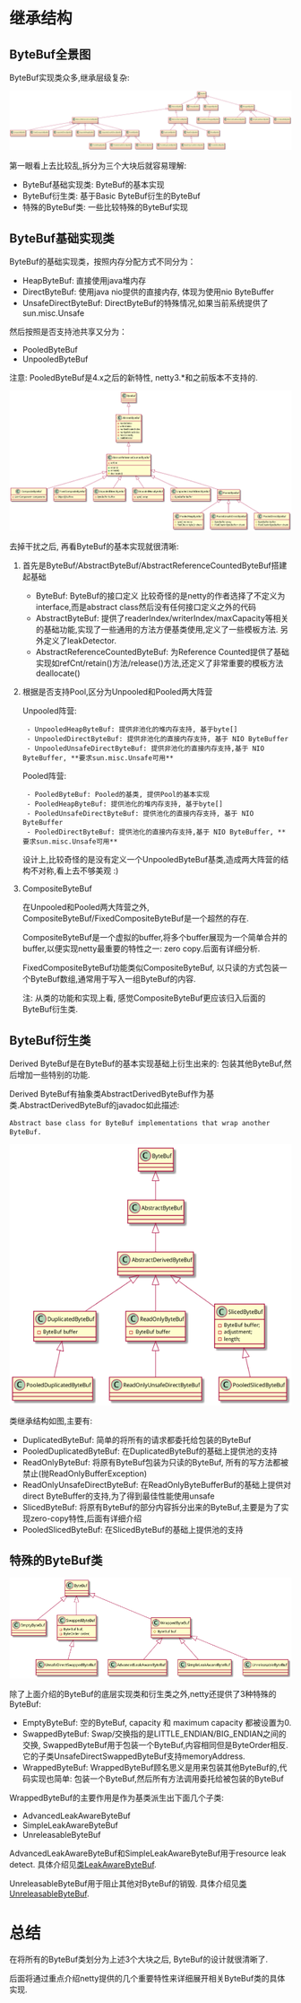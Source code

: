 
# 继承结构

## ByteBuf全景图

ByteBuf实现类众多,继承层级复杂:

![全部ByteBuf类](image/all_buffer.png)

第一眼看上去比较乱,拆分为三个大块后就容易理解:

- ByteBuf基础实现类: ByteBuf的基本实现
- ByteBuf衍生类: 基于Basic ByteBuf衍生的ByteBuf
- 特殊的ByteBuf类: 一些比较特殊的ByteBuf实现

## ByteBuf基础实现类

ByteBuf的基础实现类，按照内存分配方式不同分为：

- HeapByteBuf: 直接使用java堆内存
- DirectByteBuf: 使用java nio提供的直接内存, 体现为使用nio ByteBuffer
- UnsafeDirectByteBuf: DirectByteBuf的特殊情况,如果当前系统提供了sun.misc.Unsafe

然后按照是否支持池共享又分为：

- PooledByteBuf
- UnpooledByteBuf

注意: PooledByteBuf是4.x之后的新特性, netty3.*和之前版本不支持的.

![Basic ByteBuf](image/basic_buffer.png)

去掉干扰之后, 再看ByteBuf的基本实现就很清晰:

1. 首先是ByteBuf/AbstractByteBuf/AbstractReferenceCountedByteBuf搭建起基础

	- ByteBuf: ByteBuf的接口定义
		比较奇怪的是netty的作者选择了不定义为interface,而是abstract class然后没有任何接口定义之外的代码
	- AbstractByteBuf: 提供了readerIndex/writerIndex/maxCapacity等相关的基础功能,实现了一些通用的方法方便基类使用,定义了一些模板方法. 另外定义了leakDetector.
	- AbstractReferenceCountedByteBuf: 为Reference Counted提供了基础实现如refCnt/retain()方法/release()方法,还定义了非常重要的模板方法deallocate()

2. 根据是否支持Pool,区分为Unpooled和Pooled两大阵营

	Unpooled阵营:

        - UnpooledHeapByteBuf: 提供非池化的堆内存支持, 基于byte[]
        - UnpooledDirectByteBuf: 提供非池化的直接内存支持, 基于 NIO ByteBuffer
        - UnpooledUnsafeDirectByteBuf: 提供非池化的直接内存支持,基于 NIO ByteBuffer, **要求sun.misc.Unsafe可用**

	Pooled阵营:

		- PooledByteBuf: Pooled的基类, 提供Pool的基本实现
        - PooledHeapByteBuf: 提供池化的堆内存支持, 基于byte[]
        - PooledUnsafeDirectByteBuf: 提供池化的直接内存支持, 基于 NIO ByteBuffer
        - PooledDirectByteBuf: 提供池化的直接内存支持,基于 NIO ByteBuffer, **要求sun.misc.Unsafe可用**

	设计上,比较奇怪的是没有定义一个UnpooledByteBuf基类,造成两大阵营的结构不对称,看上去不够美观 :)

3. CompositeByteBuf

	在Unpooled和Pooled两大阵营之外, CompositeByteBuf/FixedCompositeByteBuf是一个超然的存在.

    CompositeByteBuf是一个虚拟的buffer,将多个buffer展现为一个简单合并的buffer,以便实现netty最重要的特性之一: zero copy.后面有详细分析.

    FixedCompositeByteBuf功能类似CompositeByteBuf, 以只读的方式包装一个ByteBuf数组,通常用于写入一组ByteBuf的内容.

    注: 从类的功能和实现上看, 感觉CompositeByteBuf更应该归入后面的ByteBuf衍生类.

## ByteBuf衍生类

Derived ByteBuf是在ByteBuf的基本实现基础上衍生出来的: 包装其他ByteBuf,然后增加一些特别的功能.

Derived ByteBuf有抽象类AbstractDerivedByteBuf作为基类.AbstractDerivedByteBuf的javadoc如此描述:

	Abstract base class for ByteBuf implementations that wrap another ByteBuf.

![Derived ByteBuf](image/derived_buffer.png)

类继承结构如图,主要有:

- DuplicatedByteBuf: 简单的将所有的请求都委托给包装的ByteBuf
- PooledDuplicatedByteBuf: 在DuplicatedByteBuf的基础上提供池的支持
- ReadOnlyByteBuf: 将原有ByteBuf包装为只读的ByteBuf, 所有的写方法都被禁止(抛ReadOnlyBufferException)
- ReadOnlyUnsafeDirectByteBuf: 在ReadOnlyByteBufferBuf的基础上提供对direct ByteBuffer的支持,为了得到最佳性能使用unsafe
- SlicedByteBuf: 将原有ByteBuf的部分内容拆分出来的ByteBuf,主要是为了实现zero-copy特性,后面有详细介绍
- PooledSlicedByteBuf: 在SlicedByteBuf的基础上提供池的支持

## 特殊的ByteBuf类

![特殊的3个ByteBuf](image/special_buffer.png)

除了上面介绍的ByteBuf的底层实现类和衍生类之外,netty还提供了3种特殊的ByteBuf:

- EmptyByteBuf: 空的ByteBuf, capacity 和 maximum capacity 都被设置为0.
- SwappedByteBuf: Swap/交换指的是LITTLE_ENDIAN/BIG_ENDIAN之间的交换, SwappedByteBuf用于包装一个ByteBuf,内容相同但是ByteOrder相反.它的子类UnsafeDirectSwappedByteBuf支持memoryAddress.
- WrappedByteBuf: WrappedByteBuf顾名思义是用来包装其他ByteBuf的,代码实现也简单: 包装一个ByteBuf,然后所有方法调用委托给被包装的ByteBuf

WrappedByteBuf的主要作用是作为基类派生出下面几个子类:

- AdvancedLeakAwareByteBuf
- SimpleLeakAwareByteBuf
- UnreleasableByteBuf

AdvancedLeakAwareByteBuf和SimpleLeakAwareByteBuf用于resource leak detect. 具体介绍见[类LeakAwareByteBuf](./class_LeakAwareByteBuf.html).

UnreleasableByteBuf用于阻止其他对ByteBuf的销毁. 具体介绍见[类UnreleasableByteBuf](./class_UnreleasableByteBuf.html).

# 总结

在将所有的ByteBuf类划分为上述3个大块之后, ByteBuf的设计就很清晰了.

后面将通过重点介绍netty提供的几个重要特性来详细展开相关ByteBuf类的具体实现.
